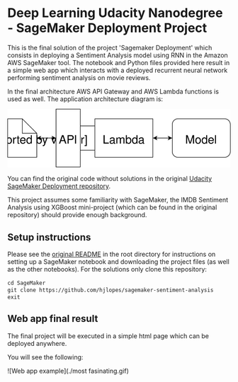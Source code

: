 # Deep Learning Udacity Nanodegree - SageMaker Deployment Project


This is the final solution of the project 'Sagemaker Deployment' which consists in deploying a Sentiment Analysis model using RNN in the Amazon AWS SageMaker tool. The notebook and Python files provided here result in a simple web app which interacts with a deployed recurrent neural network performing sentiment analysis on movie reviews.

In the final architecture AWS API Gateway and AWS Lambda functions is used as well. The application architecture diagram is:

![Web app Diagram](./Web&#32;App&#32;Diagram.svg) 

You can find the original code without solutions in the original [Udacity SageMaker Deployment repository](https://github.com/udacity/sagemaker-deployment).

 This project assumes some familiarity with SageMaker, the IMDB Sentiment Analysis using XGBoost mini-project (which can be found in the original repository) should provide enough background.


## Setup instructions
Please see the [original README](https://github.com/udacity/sagemaker-deployment/tree/master/README.md) in the root directory for instructions on setting up a SageMaker notebook and downloading the project files (as well as the other notebooks). For the solutions only clone this repository:

```
cd SageMaker
git clone https://github.com/hjlopes/sagemaker-sentiment-analysis
exit
```

## Web app final result

The final project will be executed in a simple html page which can be deployed anywhere. 

You will see the following:

![Web app example](./most fasinating.gif) 
